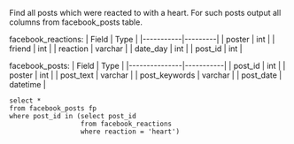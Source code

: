 Find all posts which were reacted to with a heart. For such posts output all columns from facebook_posts table.

facebook_reactions:
| Field     | Type    |
|-----------|---------|
| poster    | int     |
| friend    | int     |
| reaction  | varchar |
| date_day  | int     |
| post_id   | int     |

facebook_posts:
| Field         | Type      |
|---------------|-----------|
| post_id       | int       |
| poster        | int       |
| post_text     | varchar   |
| post_keywords | varchar   |
| post_date     | datetime  |

```
select *
from facebook_posts fp 
where post_id in (select post_id 
                  from facebook_reactions
                  where reaction = 'heart')
```

